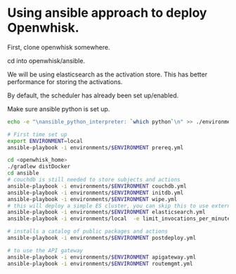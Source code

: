 # Using ansible approach to deploy Openwhisk.

First, clone openwhisk somewhere.

cd into openwhisk/ansible.

We will be using elasticsearch as the activation store. This has better performance for storing the activations.

By default, the scheduler has already been set up/enabled.

Make sure ansible python is set up.

```bash
echo -e "\nansible_python_interpreter: `which python`\n" >> ./environments/local/group_vars/all
```

```bash
# First time set up
export ENVIRONMENT=local
ansible-playbook -i environments/$ENVIRONMENT prereq.yml

cd <openwhisk_home>
./gradlew distDocker
cd ansible
# couchdb is still needed to store subjects and actions
ansible-playbook -i environments/$ENVIRONMENT couchdb.yml
ansible-playbook -i environments/$ENVIRONMENT initdb.yml
ansible-playbook -i environments/$ENVIRONMENT wipe.yml
# this will deploy a simple ES cluster, you can skip this to use external ES cluster
ansible-playbook -i environments/$ENVIRONMENT elasticsearch.yml
ansible-playbook -i environments/local  -e limit_invocations_per_minute=999999 -e limit_invocations_concurrent=999999 -e db_activation_backend=ElasticSearch openwhisk.yml

# installs a catalog of public packages and actions
ansible-playbook -i environments/$ENVIRONMENT postdeploy.yml

# to use the API gateway
ansible-playbook -i environments/$ENVIRONMENT apigateway.yml
ansible-playbook -i environments/$ENVIRONMENT routemgmt.yml
```